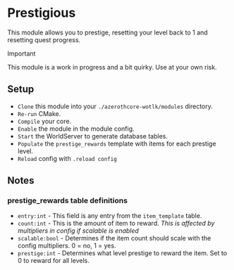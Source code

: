 # Prestigious
This module allows you to prestige, resetting your level back to 1 and resetting quest progress.

> [!IMPORTANT]
> This module is a work in progress and a bit quirky. Use at your own risk.

## Setup
- `Clone` this module into your `./azerothcore-wotlk/modules` directory.
- `Re-run` CMake.
- `Compile` your core.
- `Enable` the module in the module config.
- `Start` the WorldServer to generate database tables.
- `Populate` the `prestige_rewards` template with items for each prestige level.
- `Reload` config with `.reload config`

## Notes
### prestige_rewards table definitions
- `entry:int` - This field is any entry from the `item_template` table.
- `count:int` - This is the amount of item to reward. _This is affected by multipliers in config if scalable is enabled_
- `scalable:bool` - Determines if the item count should scale with the config multipliers. 0 = no, 1 = yes.
- `prestige:int` - Determines what level prestige to reward the item. Set to 0 to reward for all levels.
